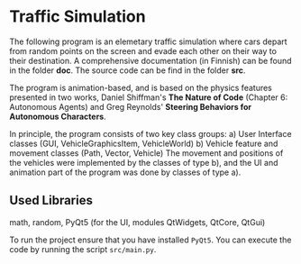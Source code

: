# Traffic Simulation
The following program is an elemetary traffic simulation where cars depart from random points on the screen and evade each other on their way to their destination. A comprehensive documentation (in Finnish) can be found in the folder  **doc**. The source code can be find in the folder **src**.

The program is animation-based, and is based on the physics features presented in two works, Daniel Shiffman's **The Nature of Code** (Chapter 6: Autonomous Agents) and Greg Reynolds' **Steering Behaviors for Autonomous Characters**. 

In principle, the program consists of two key class groups:
  a) User Interface classes (GUI, VehicleGraphicsItem, VehicleWorld)
  b) Vehicle feature and movement classes (Path, Vector, Vehicle)
The movement and positions of the vehicles were implemented by the classes of type b), and the UI and animation part of the program was done by classes of type a).

## Used Libraries
math, random, PyQt5 (for the UI, modules QtWidgets, QtCore, QtGui)

To run the project ensure that you have installed `PyQt5`. You can execute the code by running the script `src/main.py`.